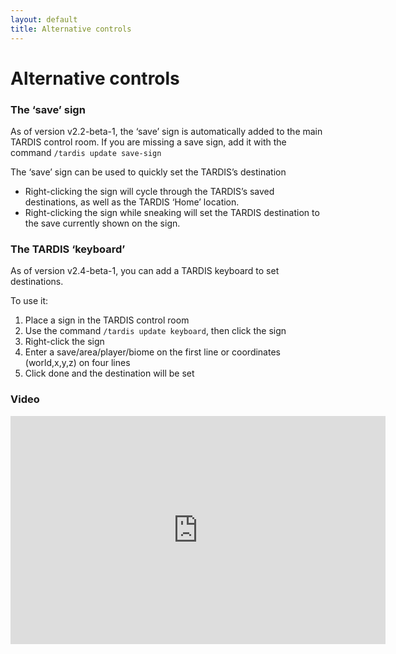 ```yaml
---
layout: default
title: Alternative controls
---
```


# Alternative controls

### The ‘save’ sign

As of version v2.2-beta-1, the ‘save’ sign is automatically added to the main
TARDIS control room. If you are missing a save sign, add it with the command
`/tardis update save-sign`

The ‘save’ sign can be used to quickly set the TARDIS’s destination

- Right-clicking the sign will cycle through the TARDIS’s saved destinations,
  as well as the TARDIS ‘Home’ location.
- Right-clicking the sign while sneaking will set the TARDIS destination to the
  save currently shown on the sign.

### The TARDIS ‘keyboard’

As of version v2.4-beta-1, you can add a TARDIS keyboard to set destinations.

To use it:

1. Place a sign in the TARDIS control room
2. Use the command `/tardis update keyboard`, then click the sign
3. Right-click the sign
4. Enter a save/area/player/biome on the first line or coordinates (world,x,y,z) on four lines
5. Click done and the destination will be set

### Video

<iframe src="https://player.vimeo.com/video/66056277" width="600" height="365" frameborder="0" webkitallowfullscreen mozallowfullscreen allowfullscreen></iframe>
